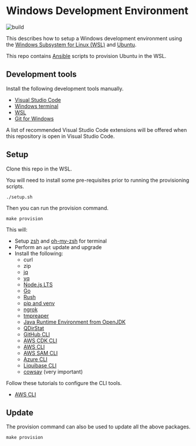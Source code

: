 # Windows Development Environment

![build](https://github.com/conradhodge/win-dev/workflows/CI/badge.svg)

This describes how to setup a Windows development environment using the [Windows Subsystem for Linux (WSL)](https://docs.microsoft.com/en-us/windows/wsl/about) and [Ubuntu](https://ubuntu.com/).

This repo contains [Ansible](https://www.ansible.com/) scripts to provision Ubuntu in the WSL.

## Development tools

Install the following development tools manually.

- [Visual Studio Code](https://code.visualstudio.com/)
- [Windows terminal](https://github.com/microsoft/terminal)
- [WSL](https://learn.microsoft.com/en-us/windows/wsl/install)
- [Git for Windows](https://gitforwindows.org/)

A list of recommended Visual Studio Code extensions will be offered when this repository is open in Visual Studio Code.

## Setup

Clone this repo in the WSL.

You will need to install some pre-requisites prior to running the provisioning scripts.

```shell
./setup.sh
```

Then you can run the provision command.

```shell
make provision
```

This will:

- Setup [zsh](https://www.zsh.org/) and [oh-my-zsh](https://ohmyz.sh/) for terminal
- Perform an `apt` update and upgrade
- Install the following:
  - curl
  - zip
  - [jq](https://stedolan.github.io/jq/)
  - [yq](https://mikefarah.gitbook.io/yq/)
  - [Node.js LTS](https://nodejs.org/en)
  - [Go](https://golang.org/)
  - [Rush](https://rushjs.io/pages/intro/welcome/)
  - [pip and venv](https://docs.microsoft.com/en-us/windows/python/web-frameworks#install-python-pip-and-venv)
  - [ngrok](https://ngrok.com/)
  - [tmpreaper](https://manpages.ubuntu.com/manpages/focal/man8/tmpreaper.8.html)
  - [Java Runtime Environment from OpenJDK](https://ubuntu.com/tutorials/install-jre#1-overview)
  - [QDirStat](https://github.com/shundhammer/qdirstat)
  - [GitHub CLI](https://cli.github.com/)
  - [AWS CDK CLI](https://github.com/aws/aws-cdk)
  - [AWS CLI](https://aws.amazon.com/cli/)
  - [AWS SAM CLI](https://docs.aws.amazon.com/serverless-application-model/latest/developerguide/what-is-sam.html)
  - [Azure CLI](https://docs.microsoft.com/en-us/cli/azure/)
  - [Liquibase CLI](https://www.liquibase.org/)
  - [cowsay](https://en.wikipedia.org/wiki/Cowsay) (very important)

Follow these tutorials to configure the CLI tools.

- [AWS CLI](https://docs.aws.amazon.com/cli/latest/userguide/cli-chap-configure.html)

## Update

The provision command can also be used to update all the above packages.

```shell
make provision
```
